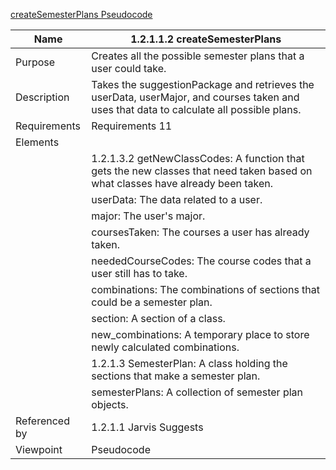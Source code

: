 [createSemesterPlans Pseudocode](TeamTwoFiles/1.2.1.1.2createSemesterPlansPseudocode.txt)

| Name | 1.2.1.1.2 createSemesterPlans |
| ----------- | ----------- |
| Purpose | Creates all the possible semester plans that a user could take. |
| Description | Takes the suggestionPackage and retrieves the userData, userMajor, and courses taken and uses that data to calculate all possible plans. |
| Requirements | Requirements 11 |
| Elements |
| | 1.2.1.3.2 getNewClassCodes: A function that gets the new classes that need taken based on what classes have already been taken.|
| | userData: The data related to a user. |
| | major: The user's major. |
| | coursesTaken: The courses a user has already taken. |
| | neededCourseCodes: The course codes that a user still has to take. |
| | combinations: The combinations of sections that could be a semester plan. |
| | section: A section of a class. |
| | new_combinations: A temporary place to store newly calculated combinations. |
| | 1.2.1.3 SemesterPlan: A class holding the sections that make a semester plan. |
| | semesterPlans: A collection of semester plan objects. |
| Referenced by | 1.2.1.1 Jarvis Suggests  |
| Viewpoint | Pseudocode |
